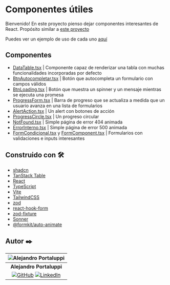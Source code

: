 # Componentes útiles

Bienvenido! En este proyecto pienso dejar componentes interesantes de React. Propósito similar a [este proyecto](https://github.com/Ale6100/codigos-utiles-ap.git)

Puedes ver un ejemplo de uso de cada uno [aquí](https://miscomponentes.netlify.app/)

## Componentes

* [DataTable.tsx](/src/components/tabla/DataTable.tsx) | Componente capaz de renderizar una tabla con muchas funcionalidades incorporadas por defecto
* [BtnAutocompletar.tsx](/src/components/BtnAutoCompletar/BtnAutocompletar.tsx) | Botón que autocompleta un formulario con campos válidos
* [BtnLoading.tsx](/src/components/BtnLoading/BtnLoading.tsx) | Botón que muestra un spinner y un mensaje mientras se ejecuta una promesa
* [ProgressForm.tsx](/src/components/ProgressForm/ProgressForm.tsx) | Barra de progreso que se actualiza a medida que un usuario avanza en una lista de formularios
* [AlertAction.tsx](/src/components/Alert/AlertAction.tsx) | Un alert con botones de acción
* [ProgressCircle.tsx](/src/components/ProgressCircle/ProgressCircle.tsx) | Un progreso circular
* [NotFound.tsx](/src/components/BtnLoading/BtnLoading.tsx) | Simple página de error 404 animada
* [ErrorInterno.tsx](/src/components/ErrorInterno/ErrorInterno.tsx) | Simple página de error 500 animada
* [FormCondicional.tsx](/src/components/Formulario/FormCondicional.tsx) y [FormComponent.tsx](/src/components/Formulario/FormComponent.tsx) | Formularios con validaciones e inputs interesantes

## Construido con 🛠️

* [shadcn](https://ui.shadcn.com/)
* [TanStack Table](https://tanstack.com/table/latest/docs/introduction)
* [React](https://es.react.dev/)
* [TypeScript](https://www.typescriptlang.org/)
* [Vite](https://vite.dev/)
* [TailwindCSS](https://tailwindcss.com/)
* [zod](https://zod.dev/)
* [react-hook-form](https://react-hook-form.com/)
* [zod-fixture](https://github.com/timdeschryver/zod-fixture)
* [Sonner](https://sonner.emilkowal.ski/getting-started)
* [@formkit/auto-animate](https://auto-animate.formkit.com)

## Autor ✒️

| ![Alejandro Portaluppi](https://avatars.githubusercontent.com/u/107259761?size=50)
|:-:
| **Alejandro Portaluppi**
|[![GitHub](https://img.shields.io/badge/github-%23121011.svg?&style=for-the-badge&logo=github&logoColor=white)](https://github.com/Ale6100) [![LinkedIn](https://img.shields.io/badge/linkedin%20-%230077B5.svg?&style=for-the-badge&logo=linkedin&logoColor=white)](https://www.linkedin.com/in/alejandro-portaluppi)
